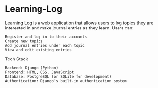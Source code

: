 # Learning-Log
Learning Log is a web application that allows users to log topics they are interested in and make journal entries as they learn. Users can:

    Register and log in to their accounts
    Create new topics
    Add journal entries under each topic
    View and edit existing entries

Tech Stack

    Backend: Django (Python)
    Frontend: HTML, CSS, JavaScript
    Database: PostgreSQL (or SQLite for development)
    Authentication: Django’s built-in authentication system
